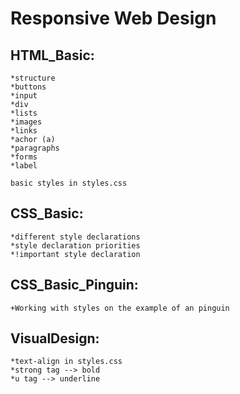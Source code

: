 # Responsive Web Design
## HTML_Basic:
	*structure
	*buttons
	*input
	*div
	*lists
	*images
	*links
	*achor (a)
	*paragraphs
	*forms
	*label
	
	basic styles in styles.css

## CSS_Basic:
	*different style declarations
	*style declaration priorities
	*!important style declaration

## CSS_Basic_Pinguin:
	+Working with styles on the example of an pinguin

## VisualDesign:
	*text-align in styles.css	
	*strong tag --> bold
	*u tag --> underline
	
